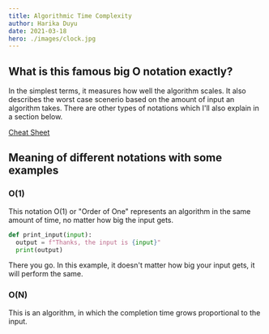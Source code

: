 ```yaml
---
title: Algorithmic Time Complexity
author: Harika Duyu
date: 2021-03-18
hero: ./images/clock.jpg
---
```




## What is this famous big O notation exactly?

In the simplest terms, it measures how well the algorithm scales. It also describes the worst case scenerio based on the amount of input an algorithm takes. There are other types of notations which I'll also explain in a section below.

[Cheat Sheet](https://www.bigocheatsheet.com/)

## Meaning of different notations with some examples

### O(1)

This notation O(1) or "Order of One" represents an algorithm in the same amount of time, no matter how big the input gets.

```py
def print_input(input):
  output = f"Thanks, the input is {input}" 
  print(output)
```
There you go. In this example, it doesn't matter how big your input gets, it will perform the same.

### O(N)

This is an algorithm, in which the completion time grows proportional to the input.